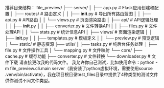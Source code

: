 推荐目录结构：
file_preview/
├── server/
│   ├── app.py             # Flask应用创建和配置
│   ├── routes/            # 路由定义
│   │   ├── __init__.py    # 导出所有路由蓝图
│   │   ├── api.py         # API路由
│   │   └── views.py       # 页面渲染路由
│   ├── api/               # API逻辑处理
│   │   ├── __init__.py
│   │   ├── converter.py   # 文件转换API
│   │   ├── files.py       # 文件处理API
│   │   └── stats.py       # 统计信息API
│   ├── views/             # 页面渲染逻辑
│   │   ├── __init__.py
│   │   ├── templates.py   # 模板定义
│   │   └── preview.py     # 预览逻辑
│   └── static/            # 静态资源
├── utils/
│   ├── tasks.py           # 纯后台任务处理
│   ├── file.py            # 文件操作工具
│   └── mapping.py         # 文件映射
└── core/
    ├── cache.py           # 缓存功能
    ├── converter.py       # 文件转换
    └── downloader.py      # 文件下载
请直接更改我的代码文件。
我允许你自己测试，比如使用命令：python -m file_preview.cli.main server（我安装了python虚拟环境，需要使用source .venv/bin/activate），我在项目根目录test_files目录中提供了4种类型的测试文件供你测试不同文件类型。